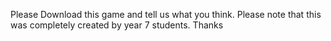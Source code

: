 Please Download this game and tell us what you think. 
Please note that this was completely created by year 7 students. 
Thanks
